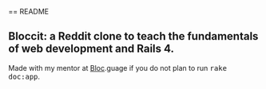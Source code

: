 == README

## Bloccit: a Reddit clone to teach the fundamentals of web development and Rails 4.

Made with my mentor at [Bloc](http://bloc.io).guage if you do not plan to run
<tt>rake doc:app</tt>.
